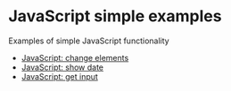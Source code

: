 # JavaScript simple examples

Examples of simple JavaScript functionality

- [JavaScript: change elements](https://front-end-materials.github.io/js-simple-examples/js-change-element/)
- [JavaScript: show date](https://front-end-materials.github.io/js-simple-examples/js-show-date/)
- [JavaScript: get input](https://front-end-materials.github.io/js-simple-examples/js-get-input/)
